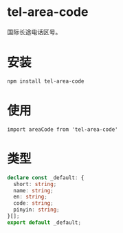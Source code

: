# tel-area-code

国际长途电话区号。

# 安装

```
npm install tel-area-code
```

# 使用

```
import areaCode from 'tel-area-code'
```

# 类型

```ts
declare const _default: {
  short: string;
  name: string;
  en: string;
  code: string;
  pinyin: string;
}[];
export default _default;
```
